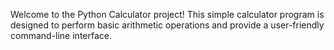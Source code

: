 Welcome to the Python Calculator project! This simple calculator program is designed to perform basic arithmetic operations and provide a user-friendly command-line interface.

